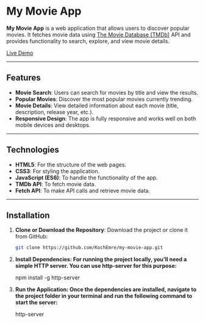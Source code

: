 # My Movie App

**My Movie App** is a web application that allows users to discover popular movies. It fetches movie data using [The Movie Database (TMDb)](https://www.themoviedb.org/) API and provides functionality to search, explore, and view movie details.

[Live Demo](https://kochemre.github.io/my-movie-app/)

---

## Features

- **Movie Search**: Users can search for movies by title and view the results.
- **Popular Movies**: Discover the most popular movies currently trending.
- **Movie Details**: View detailed information about each movie (title, description, release year, etc.).
- **Responsive Design**: The app is fully responsive and works well on both mobile devices and desktops.

---

## Technologies

- **HTML5**: For the structure of the web pages.
- **CSS3**: For styling the application.
- **JavaScript (ES6)**: To handle the functionality of the app.
- **TMDb API**: To fetch movie data.
- **Fetch API**: To make API calls and retrieve movie data.

---

## Installation

1. **Clone or Download the Repository**:
   Download the project or clone it from GitHub:

   ```bash
   git clone https://github.com/KochEmre/my-movie-app.git 

2. **Install Dependencies: For running the project locally, you'll need a simple HTTP server. You can use http-server for this purpose:**
   
   npm install -g http-server


4. **Run the Application: Once the dependencies are installed, navigate to the project folder in your terminal and run the following command to start the server:**
   
   http-server

